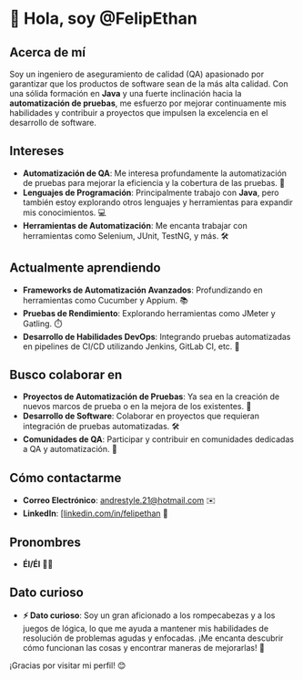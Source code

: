 # 👋 Hola, soy @FelipEthan

## Acerca de mí

Soy un ingeniero de aseguramiento de calidad (QA) apasionado por garantizar que los productos de software sean de la más alta calidad. Con una sólida formación en **Java** y una fuerte inclinación hacia la **automatización de pruebas**, me esfuerzo por mejorar continuamente mis habilidades y contribuir a proyectos que impulsen la excelencia en el desarrollo de software.

## Intereses

- **Automatización de QA**: Me interesa profundamente la automatización de pruebas para mejorar la eficiencia y la cobertura de las pruebas. 🤖
- **Lenguajes de Programación**: Principalmente trabajo con **Java**, pero también estoy explorando otros lenguajes y herramientas para expandir mis conocimientos. 💻
- **Herramientas de Automatización**: Me encanta trabajar con herramientas como Selenium, JUnit, TestNG, y más. 🛠️

## Actualmente aprendiendo

- **Frameworks de Automatización Avanzados**: Profundizando en herramientas como Cucumber y Appium. 📚
- **Pruebas de Rendimiento**: Explorando herramientas como JMeter y Gatling. ⏱️
- **Desarrollo de Habilidades DevOps**: Integrando pruebas automatizadas en pipelines de CI/CD utilizando Jenkins, GitLab CI, etc. 🔄

## Busco colaborar en

- **Proyectos de Automatización de Pruebas**: Ya sea en la creación de nuevos marcos de prueba o en la mejora de los existentes. 🚀
- **Desarrollo de Software**: Colaborar en proyectos que requieran integración de pruebas automatizadas. 🛠️
- **Comunidades de QA**: Participar y contribuir en comunidades dedicadas a QA y automatización. 💬

## Cómo contactarme

- **Correo Electrónico**: [andrestyle.21@hotmail,com](mailto:felipethan@example.com) ✉️
- **LinkedIn**: [[linkedin.com/in/felipethan](https://www.linkedin.com/in/af-quimbayo/) 🔗

## Pronombres

- **Él/Él** 👨‍💼

## Dato curioso

- **⚡ Dato curioso**: Soy un gran aficionado a los rompecabezas y a los juegos de lógica, lo que me ayuda a mantener mis habilidades de resolución de problemas agudas y enfocadas. ¡Me encanta descubrir cómo funcionan las cosas y encontrar maneras de mejorarlas! 🧩

¡Gracias por visitar mi perfil! 😊

